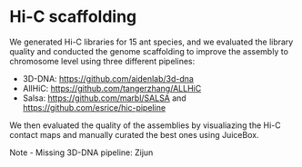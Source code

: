 # Hi-C scaffolding

We generated Hi-C libraries for 15 ant species, and we evaluated the library quality and conducted the genome scaffolding to improve the assembly to chromosome level using three different pipelines:
- 3D-DNA: https://github.com/aidenlab/3d-dna
- AllHiC: https://github.com/tangerzhang/ALLHiC
- Salsa: https://github.com/marbl/SALSA and https://github.com/esrice/hic-pipeline


We then evaluated the quality of the assemblies by visualiazing the Hi-C contact maps and manually curated the best ones using JuiceBox.


Note - Missing 3D-DNA pipeline: Zijun